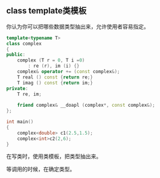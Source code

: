 ## class template类模板

你认为你可以把哪些数据类型抽出来，允许使用者容易指定。

```cpp
template<typename T>
class complex 
{
public:
    complex (T r = 0, T i =0)
        : re (r), im (i) {}
    complex& operator += (const complex&);
    T real () const {return re;}
    T imag () const {return im;}
private:
    T re, im;
    
    friend complex& __doapl (complex*, const complex&);    
};

int main()
{
    complex<double> c1(2.5,1.5);
	complex<int>c2(2,6);
}
```

在写类时，使用类模板，把类型抽出来。

等调用的时候，在确定类型。